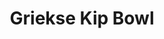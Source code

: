 ---
title: Griekse Kip Bowl
description: Gezonde bowl met Griekse kip, tzatziki en quinoa
image: https://images.unsplash.com/photo-1529059997568-3d847b1154f0
categories: [Diner, Meal-prep, Koolhydraatarm]
tijd: 35
portions: 4
ingredients:
  - 400g kipfilet
  - 200g quinoa
  - 1 komkommer
  - 250g cherrytomaatjes
  - 1 rode ui
  - 100g kalamata olijven
  - 200g feta
  - Voor de marinade:
  - 3 el olijfolie
  - 2 tenen knoflook
  - 1 citroen
  - 1 el oregano
  - Voor de tzatziki:
  - 200g Griekse yoghurt
  - 1 komkommer
  - 1 teen knoflook
  - Verse munt
instructions:
  - Marineer de kip met olie, knoflook, citroensap en oregano.
  - Kook de quinoa volgens verpakking.
  - Gril de kip 6-7 minuten per kant.
  - Maak tzatziki van geraspte komkommer, yoghurt, knoflook en munt.
  - Snijd alle groenten.
  - Verdeel quinoa over 4 kommen.
  - Top met gesneden kip en groenten.
  - Voeg tzatziki toe.
  - Verkruimel feta erover.
  - Garneer met extra munt.
---
